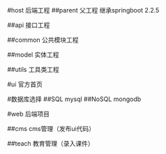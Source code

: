 #host
后端工程
##parent
父工程 继承springboot 2.2.5

##api
接口工程

##common
公共模块工程

##model
实体工程

##utils
工具类工程

#ui
官方首页

#数据库选择
##SQL
mysql
##NoSQL
mongodb

#web
后端项目

##cms
cms管理（发布ui代码）

##teach
教育管理（录入课件）